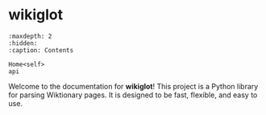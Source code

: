 # wikiglot

```{toctree}
:maxdepth: 2
:hidden:
:caption: Contents

Home<self>
api
```

Welcome to the documentation for **wikiglot**! This project is a Python library for parsing Wiktionary pages. It is designed to be fast, flexible, and easy to use.
